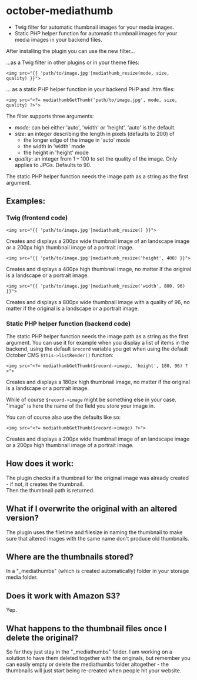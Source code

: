 # october-mediathumb
+ Twig filter for automatic thumbnail images for your media images.
+ Static PHP helper function for automatic thumbnail images for your media images in your backend files.

After installing the plugin you can use the new filter...

...as a Twig filter in other plugins or in your theme files:

    <img src="{{ 'path/to/image.jpg'|mediathumb_resize(mode, size, quality) }}">

... as a static PHP helper function in your backend PHP and .htm files:

    <img src="<?= mediathumbGetThumb('path/to/image.jpg', mode, size, quality) ?>">

The filter supports three arguments:

+ _mode_: can bei either 'auto', 'width' or 'height'. 'auto' is the default.
+ _size_: an integer describing the length in pixels (defaults to 200) of
    - the longer edge of the image in 'auto' mode
    - the width in 'width' mode
    - the height in 'height' mode
+ _quality_: an integer from 1 – 100 to set the quality of the image. Only applies to JPGs. Defaults to 90.

The static PHP helper function needs the image path as a string as the first argument. 

## Examples:

### Twig (frontend code)

    <img src="{{ 'path/to/image.jpg'|mediathumb_resize() }}">

Creates and displays a 200px wide thumbnail image of an landscape image or a 200px high thumbnail image of a portrait image. 


    <img src="{{ 'path/to/image.jpg'|mediathumb_resize('height', 400) }}">

Creates and displays a 400px high thumbnail image, no matter if the original is a landscape or a portrait image. 


    <img src="{{ 'path/to/image.jpg'|mediathumb_resize('width', 800, 96) }}">

Creates and displays a 800px wide thumbnail image with a quality of 96, no matter if the original is a landscape or a portrait image. 


### Static PHP helper function (backend code)

The static PHP helper function needs the image path as a string as the first argument. You can use it for example when you display a list of items in the backend, using the default `$record` variable you get when using the default October CMS `$this->listRender()` function:

    <img src="<?= mediathumbGetThumb($record->image, 'height', 180, 96) ?>">

Creates and displays a 180px high thumbnail image, no matter if the original is a landscape or a portrait image.

While of course `$record->image` might be something else in your case. "image" is here the name of the field you store your image in.

You can of course also use the defaults like so:

    <img src="<?= mediathumbGetThumb($record->image) ?>">

Creates and displays a 200px wide thumbnail image of an landscape image or a 200px high thumbnail image of a portrait image. 



## How does it work:

The plugin checks if a thumbnail for the original image was already created - if not, it creates the thumbnail.  
Then the thumbnail path is returned.

## What if I overwrite the original with an altered version?

The plugin uses the filetime and filesize in naming the thumbnail to make sure that altered images with the same name don't produce old thumbnails.

## Where are the thumbnails stored?

In a "_mediathumbs" (which is created automatically) folder in your storage media folder.

## Does it work with Amazon S3?

Yep.

## What happens to the thumbnail files once I delete the original?

So far they just stay in the "_mediathumbs" folder. I am working on a solution to have them deleted together with the originals, but remember you can easily empty or delete the mediathumbs folder altogether - the thumbnails will just start being re-created when people hit your website.
